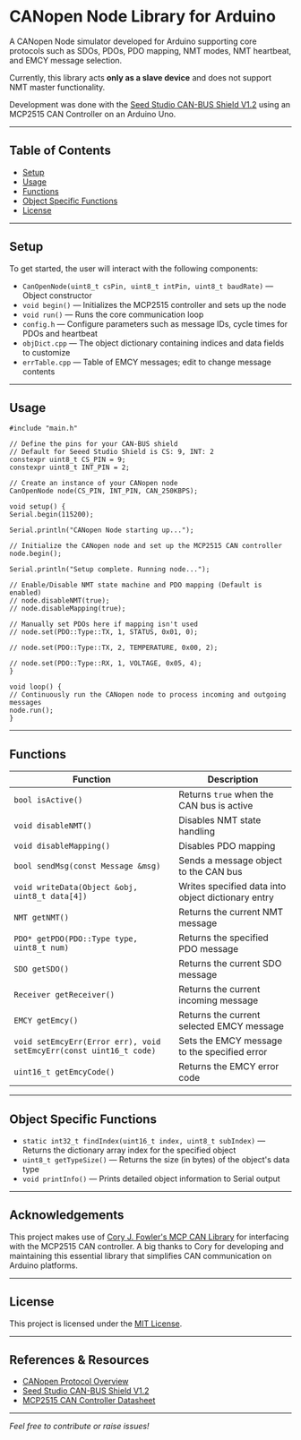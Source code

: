 # CANopen Node Library for Arduino

A CANopen Node simulator developed for Arduino supporting core protocols such as SDOs, PDOs, PDO mapping, NMT modes, NMT heartbeat, and EMCY message selection.

Currently, this library acts **only as a slave device** and does not support NMT master functionality.

Development was done with the [Seed Studio CAN-BUS Shield V1.2](https://wiki.seeedstudio.com/CAN-BUS_Shield_V1.2/) using an MCP2515 CAN Controller on an Arduino Uno.

---

## Table of Contents

- [Setup](#setup)
- [Usage](#usage)
- [Functions](#functions)
- [Object Specific Functions](#object-specific-functions)
- [License](#license)

---

## Setup

To get started, the user will interact with the following components:

- `CanOpenNode(uint8_t csPin, uint8_t intPin, uint8_t baudRate)` — Object constructor
- `void begin()` — Initializes the MCP2515 controller and sets up the node
- `void run()` — Runs the core communication loop
- `config.h` — Configure parameters such as message IDs, cycle times for PDOs and heartbeat
- `objDict.cpp` — The object dictionary containing indices and data fields to customize
- `errTable.cpp` — Table of EMCY messages; edit to change message contents

---

## Usage

    #include "main.h"

    // Define the pins for your CAN-BUS shield
    // Default for Seeed Studio Shield is CS: 9, INT: 2
    constexpr uint8_t CS_PIN = 9;
    constexpr uint8_t INT_PIN = 2;

    // Create an instance of your CANopen node
    CanOpenNode node(CS_PIN, INT_PIN, CAN_250KBPS);

    void setup() {
    Serial.begin(115200);
    
    Serial.println("CANopen Node starting up...");

    // Initialize the CANopen node and set up the MCP2515 CAN controller
    node.begin();

    Serial.println("Setup complete. Running node...");
    
    // Enable/Disable NMT state machine and PDO mapping (Default is enabled)
    // node.disableNMT(true); 
    // node.disableMapping(true);

    // Manually set PDOs here if mapping isn't used
    // node.set(PDO::Type::TX, 1, STATUS, 0x01, 0);

    // node.set(PDO::Type::TX, 2, TEMPERATURE, 0x00, 2);

    // node.set(PDO::Type::RX, 1, VOLTAGE, 0x05, 4);
    }

    void loop() {
    // Continuously run the CANopen node to process incoming and outgoing messages
    node.run();
    }

---

## Functions

| Function                             | Description                                 |
|------------------------------------|---------------------------------------------|
| `bool isActive()`                   | Returns `true` when the CAN bus is active   |
| `void disableNMT()`                 | Disables NMT state handling                  |
| `void disableMapping()`             | Disables PDO mapping                          |
| `bool sendMsg(const Message &msg)`         | Sends a message object to the CAN bus       |
| `void writeData(Object &obj, uint8_t data[4])` | Writes specified data into object dictionary entry |
| `NMT getNMT()`                     | Returns the current NMT message               |
| `PDO* getPDO(PDO::Type type, uint8_t num)`          | Returns the specified PDO message            |
| `SDO getSDO()`                     | Returns the current SDO message               |
| `Receiver getReceiver()`            | Returns the current incoming message          |
| `EMCY getEmcy()`                   | Returns the current selected EMCY message     |
| `void setEmcyErr(Error err), void setEmcyErr(const uint16_t code)`| Sets the EMCY message to the specified error |
| `uint16_t getEmcyCode()`            | Returns the EMCY error code                    |

---

## Object Specific Functions

- `static int32_t findIndex(uint16_t index, uint8_t subIndex)` — Returns the dictionary array index for the specified object
- `uint8_t getTypeSize()` — Returns the size (in bytes) of the object's data type
- `void printInfo()` — Prints detailed object information to Serial output

---

## Acknowledgements

This project makes use of [Cory J. Fowler's MCP CAN Library](https://github.com/coryjfowler/MCP_CAN_lib) for interfacing with the MCP2515 CAN controller. A big thanks to Cory for developing and maintaining this essential library that simplifies CAN communication on Arduino platforms.

---

## License

This project is licensed under the [MIT License](LICENSE).

---

## References & Resources

- [CANopen Protocol Overview](https://www.can-cia.org/can-knowledge/canopen/)
- [Seed Studio CAN-BUS Shield V1.2](https://wiki.seeedstudio.com/CAN-BUS_Shield_V1.2/)
- [MCP2515 CAN Controller Datasheet](https://ww1.microchip.com/downloads/en/DeviceDoc/MCP2515-Stand-Alone-CAN-Controller-with-SPI-20001801J.pdf)

---

*Feel free to contribute or raise issues!*
